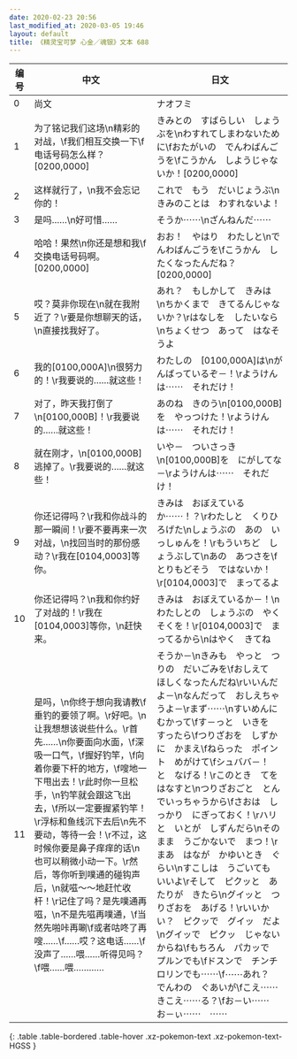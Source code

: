 ```yaml
---
date: 2020-02-23 20:56
last_modified_at: 2020-03-05 19:46
layout: default
title: 《精灵宝可梦 心金／魂银》文本 688
---
```

| 编号 | 中文 | 日文 |
| ---- | ---- | ---- |
| 0 | 尚文 | ナオフミ |
| 1 | 为了铭记我们这场\n精彩的对战，\f我们相互交换一下\f电话号码怎么样？[0200,0000] | きみとの　すばらしい　しょうぶを\nわすれてしまわないために\fおたがいの　でんわばんごうを\fこうかん　しようじゃないか！[0200,0000] |
| 2 | 这样就行了，\n我不会忘记你的！ | これで　もう　だいじょうぶ\nきみのことは　わすれないよ！ |
| 3 | 是吗……\n好可惜…… | そうか⋯⋯\nざんねんだ⋯⋯ |
| 4 | 哈哈！果然\n你还是想和我\f交换电话号码啊。[0200,0000] | おお！　やはり　わたしと\nでんわばんごうを\fこうかん　したくなったんだね？[0200,0000] |
| 5 | 哎？莫非你现在\n就在我附近了？\r要是你想聊天的话，\n直接找我好了。 | あれ？　もしかして　きみは　\nちかくまで　きてるんじゃないか？\rはなしを　したいなら\nちょくせつ　あって　はなそうよ |
| 6 | 我的[0100,000A]\n很努力的！\r我要说的……就这些！ | わたしの　[0100,000A]は\nがんばっているぞ－！\rようけんは⋯⋯　それだけ！ |
| 7 | 对了，昨天我打倒了\n[0100,000B]！\r我要说的……就这些！ | あのね　きのう\n[0100,000B]を　やっつけた！\rようけんは⋯⋯　それだけ！ |
| 8 | 就在刚才，\n[0100,000B]逃掉了。\r我要说的……就这些！ | いや－　ついさっき\n[0100,000B]を　にがしてな－\rようけんは⋯⋯　それだけ！ |
| 9 | 你还记得吗？\r我和你战斗的那一瞬间！\r要不要再来一次对战，\n找回当时的那份感动？\r我在[0104,0003]等你。 | きみは　おぼえているか⋯⋯！？\rわたしと　くりひろげた\nしょうぶの　あの　いっしゅんを！\rもういちど　しょうぶして\nあの　あつさを\fとりもどそう　ではないか！\r[0104,0003]で　まってるよ |
| 10 | 你还记得吗？\n我和你约好了对战的！\r我在[0104,0003]等你，\n赶快来。 | きみは　おぼえているか－！\nわたしとの　しょうぶの　やくそくを！\r[0104,0003]で　まってるから\nはやく　きてね |
| 11 | 是吗，\n你终于想向我请教\f垂钓的要领了啊。\r好吧。\n让我想想该说些什么。\r首先……\n你要面向水面，\f深吸一口气，\f握好钓竿，\f向着你要下杆的地方，\f嗖地一下甩出去！\r此时你一旦松手，\n钓竿就会跟这飞出去，\f所以一定要握紧钓竿！\r浮标和鱼线沉下去后\n先不要动，等待一会！\r不过，这时候你要是鼻子痒痒的话\n也可以稍微小动一下。\r然后，等你听到噗通的碰钩声后，\n就嗞～～地赶忙收杆！\r记住了吗？是先噗通再嗞，\n不是先嗞再噗通，\f当然先啪咔再唰\f或者咕咚了再嗖……\f……哎？这电话……\f没声了……喂……听得见吗？\f喂……喂…………　 | そうか－\nきみも　やっと　つりの　だいごみを\fおしえて　ほしくなったんだね\rいいんだよ－\nなんだって　おしえちゃうよ－\rまず⋯⋯\nすいめんに　むかって\fす－っと　いきを　すったら\fつりざおを　しずかに　かまえ\fねらった　ポイント　めがけて\fシュババ－！　と　なげる！\rこのとき　てを　はなすと\nつりざおごと　とんでいっちゃうから\fさおは　しっかり　にぎっておく！\rハリと　いとが　しずんだら\nそのまま　うごかないで　まつ！\rまあ　はなが　かゆいとき　ぐらい\nすこしは　うごいても　いいよ\rそして　ピクッと　あたりが　きたら\nグイッと　つりざおを　あげる！\rいいかい？　ピクッで　グイッ　だよ\nグイッで　ピクッ　じゃないからね\fもちろん　パカッで　プルンでも\fドスンで　チンチロリンでも⋯⋯\f⋯⋯あれ？　でんわの　ぐあいが\fこえ⋯⋯　きこえ⋯⋯る？\fお－い⋯⋯　お－ぃ⋯⋯　⋯⋯　 |
{: .table .table-bordered .table-hover .xz-pokemon-text .xz-pokemon-text-HGSS }